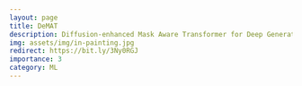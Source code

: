 ```yaml
---
layout: page
title: DeMAT
description: Diffusion-enhanced Mask Aware Transformer for Deep Generative In-painting
img: assets/img/in-painting.jpg
redirect: https://bit.ly/3Ny0RGJ
importance: 3
category: ML
---
```

